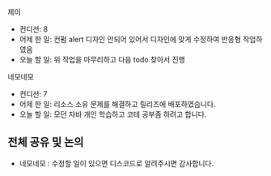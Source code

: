 
제이
- 컨디션: 8
- 어제 한 일: 컨펌 alert 디자인 안되어 있어서 디자인에 맞게 수정하여 반응형 작업하였음 
- 오늘 할 일: 위 작업을 마무리하고 다음 todo 찾아서 진행

네모네모
- 컨디션: 7
- 어제 한 일: 리소스 소유 문제를 해결하고 릴리즈에 배포하였습니다. 
- 오늘 할 일: 모던 자바 개인 학습하고 코테 공부좀 하려고 합니다.

## 전체 공유 및 논의
- 네모네모 : 수정할 일이 있으면 디스코드로 알려주시면 감사합니다.
